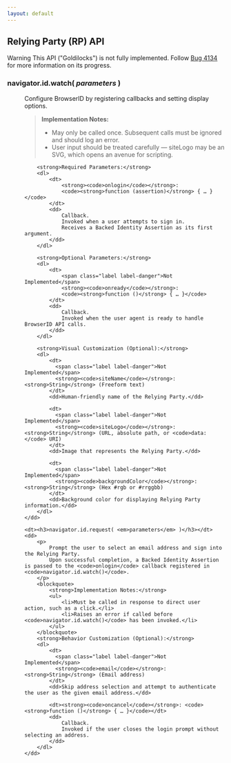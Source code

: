 ```yaml
---
layout: default
---
```


## Relying Party (RP) API

<p>
  <span class="label label-warning">Warning</span>
  This API ("Goldilocks") is not fully implemented.
  Follow <a href="https://github.com/mozilla/persona/issues/4134">Bug 4134</a> for more information on its progress.
</p>

<dl>
    <dt><h3>navigator.id.watch( <em>parameters</em> )</h3></dt>
    <dd>
        <p>
            Configure BrowserID by registering callbacks and setting display options.
        </p>
        <blockquote>
            <strong>Implementation Notes:</strong>
            <ul>
                <li>May only be called once. Subsequent calls must be ignored and should log an error.</li>
                <li>User input should be treated carefully &mdash; siteLogo may be an SVG, which opens an avenue for scripting.</li>
            </ul>
        </blockquote>

        <strong>Required Parameters:</strong>
        <dl>
            <dt>
                <strong><code>onlogin</code></strong>:
                <code><strong>function (assertion)</strong> { … }</code>
            </dt>
            <dd>
                Callback.
                Invoked when a user attempts to sign in.
                Receives a Backed Identity Assertion as its first argument.
            </dd>
        </dl>

        <strong>Optional Parameters:</strong>
        <dl>
            <dt>
                <span class="label label-danger">Not Implemented</span>
                <strong><code>onready</code></strong>:
                <code><strong>function ()</strong> { … }</code>
            </dt>
            <dd>
                Callback.
                Invoked when the user agent is ready to handle BrowserID API calls.
            </dd>
        </dl>

        <strong>Visual Customization (Optional):</strong>
        <dl>
            <dt>
              <span class="label label-danger">Not Implemented</span>
              <strong><code>siteName</code></strong>: <strong>String</strong> (Freeform text)
            </dt>
            <dd>Human-friendly name of the Relying Party.</dd>

            <dt>
              <span class="label label-danger">Not Implemented</span>
              <strong><code>siteLogo</code></strong>: <strong>String</strong> (URL, absolute path, or <code>data:</code> URI)
            </dt>
            <dd>Image that represents the Relying Party.</dd>

            <dt>
              <span class="label label-danger">Not Implemented</span>
              <strong><code>backgroundColor</code></strong>: <strong>String</strong> (Hex #rgb or #rrggbb)
            </dt>
            <dd>Background color for displaying Relying Party information.</dd>
        </dl>
    </dd>

    <dt><h3>navigator.id.request( <em>parameters</em> )</h3></dt>
    <dd>
        <p>
            Prompt the user to select an email address and sign into the Relying Party.
            Upon successful completion, a Backed Identity Assertion is passed to the <code>onlogin</code> callback registered in <code>navigator.id.watch()</code>.
        </p>
        <blockquote>
            <strong>Implementation Notes:</strong>
            <ul>
                <li>Must be called in response to direct user action, such as a click.</li>
                <li>Raises an error if called before <code>navigator.id.watch()</code> has been invoked.</li>
            </ul>
        </blockquote>
        <strong>Behavior Customization (Optional):</strong>
        <dl>
            <dt>
              <span class="label label-danger">Not Implemented</span>
              <strong><code>email</code></strong>: <strong>String</strong> (Email address)
            </dt>
            <dd>Skip address selection and attempt to authenticate the user as the given email address.</dd>

            <dt><strong><code>oncancel</code></strong>: <code><strong>function ()</strong> { … }</code></dt>
            <dd>
                Callback.
                Invoked if the user closes the login prompt without selecting an address.
            </dd>
        </dl>
    </dd>
</dl>
